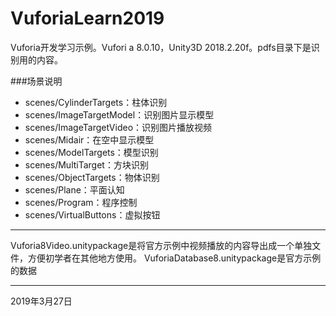 # VuforiaLearn2019
Vuforia开发学习示例。Vufori a 8.0.10，Unity3D 2018.2.20f。pdfs目录下是识别用的内容。

###场景说明
- scenes/CylinderTargets：柱体识别
- scenes/ImageTargetModel：识别图片显示模型
- scenes/ImageTargetVideo：识别图片播放视频
- scenes/Midair：在空中显示模型
- scenes/ModelTargets：模型识别
- scenes/MultiTarget：方块识别
- scenes/ObjectTargets：物体识别
- scenes/Plane：平面认知
- scenes/Program：程序控制
- scenes/VirtualButtons：虚拟按钮

----------

Vuforia8Video.unitypackage是将官方示例中视频播放的内容导出成一个单独文件，方便初学者在其他地方使用。
VuforiaDatabase8.unitypackage是官方示例的数据

----------

2019年3月27日
